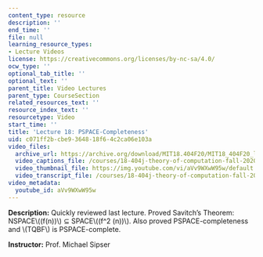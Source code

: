 ```yaml
---
content_type: resource
description: ''
end_time: ''
file: null
learning_resource_types:
- Lecture Videos
license: https://creativecommons.org/licenses/by-nc-sa/4.0/
ocw_type: ''
optional_tab_title: ''
optional_text: ''
parent_title: Video Lectures
parent_type: CourseSection
related_resources_text: ''
resource_index_text: ''
resourcetype: Video
start_time: ''
title: 'Lecture 18: PSPACE-Completeness'
uid: c071ff2b-cbe9-3648-18f6-4c2ca06e103a
video_files:
  archive_url: https://archive.org/download/MIT18.404F20/MIT18_404F20_lec18_300k.mp4
  video_captions_file: /courses/18-404j-theory-of-computation-fall-2020/ceee4a7b766555cd893a43bcf1713a67_aVv9WXwW95w.vtt
  video_thumbnail_file: https://img.youtube.com/vi/aVv9WXwW95w/default.jpg
  video_transcript_file: /courses/18-404j-theory-of-computation-fall-2020/765a003fe9933260b08d8c2267f6fe73_aVv9WXwW95w.pdf
video_metadata:
  youtube_id: aVv9WXwW95w
---
```


**Description:** Quickly reviewed last lecture. Proved Savitch’s Theorem: NSPACE\\((f(n))\\) ⊆ SPACE\\((f^2 (n))\\). Also proved PSPACE-completeness and \\(TQBF\\) is PSPACE-complete.

**Instructor:** Prof. Michael Sipser

